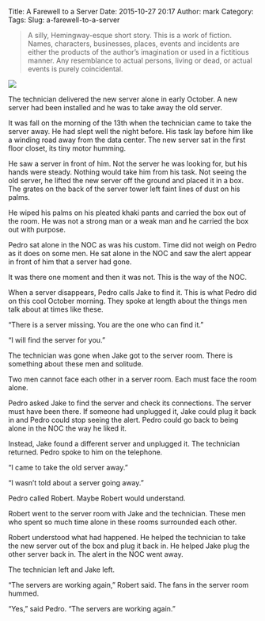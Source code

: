 Title: A Farewell to a Server
Date: 2015-10-27 20:17
Author: mark
Category: 
Tags: 
Slug: a-farewell-to-a-server

> A silly, Hemingway-esque short story. This is a work of fiction. Names, characters, businesses, places, events and incidents are either the products of the author’s imagination or used in a fictitious manner. Any resemblance to actual persons, living or dead, or actual events is purely coincidental.

<img src="https://cdn-images-1.medium.com/max/1200/1*bocAOtfEiIA_K4fa-UTsTw.jpeg"  />

The technician delivered the new server alone in early October. A new server had been installed and he was to take away the old server.

It was fall on the morning of the 13th when the technician came to take the server away. He had slept well the night before. His task lay before him like a winding road away from the data center. The new server sat in the first floor closet, its tiny motor humming.

He saw a server in front of him. Not the server he was looking for, but his hands were steady. Nothing would take him from his task. Not seeing the old server, he lifted the new server off the ground and placed it in a box. The grates on the back of the server tower left faint lines of dust on his palms.

He wiped his palms on his pleated khaki pants and carried the box out of the room. He was not a strong man or a weak man and he carried the box out with purpose.

Pedro sat alone in the NOC as was his custom. Time did not weigh on Pedro as it does on some men. He sat alone in the NOC and saw the alert appear in front of him that a server had gone.

It was there one moment and then it was not. This is the way of the NOC.

When a server disappears, Pedro calls Jake to find it. This is what Pedro did on this cool October morning. They spoke at length about the things men talk about at times like these.

“There is a server missing. You are the one who can find it.”

“I will find the server for you.”

The technician was gone when Jake got to the server room. There is something about these men and solitude.

Two men cannot face each other in a server room. Each must face the room alone.

Pedro asked Jake to find the server and check its connections. The server must have been there. If someone had unplugged it, Jake could plug it back in and Pedro could stop seeing the alert. Pedro could go back to being alone in the NOC the way he liked it.

Instead, Jake found a different server and unplugged it. The technician returned. Pedro spoke to him on the telephone.

“I came to take the old server away.”

“I wasn’t told about a server going away.”

Pedro called Robert. Maybe Robert would understand.

Robert went to the server room with Jake and the technician. These men who spent so much time alone in these rooms surrounded each other.

Robert understood what had happened. He helped the technician to take the new server out of the box and plug it back in. He helped Jake plug the other server back in. The alert in the NOC went away.

The technician left and Jake left.

“The servers are working again,” Robert said. The fans in the server room hummed.

“Yes,” said Pedro. “The servers are working again.”

